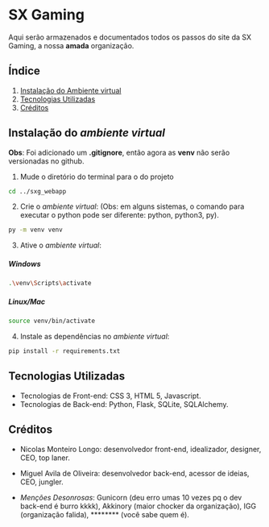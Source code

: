 # SX Gaming 
Aqui serão armazenados e documentados todos os passos do site da SX Gaming, a nossa __amada__ organização.

<!-- <img src="static/media/img/logo.png" alt="Logo SXG" style="width: 200px;"> -->
## Índice
1. [Instalação do Ambiente virtual](#instalação-do-ambiente-virtual)
2. [Tecnologias Utilizadas](#tecnologias-utilizadas)
3. [Créditos](#créditos)
 

## Instalação do *ambiente virtual*
**Obs**: Foi adicionado um **.gitignore**, então agora as **venv** não serão versionadas no github.
1. Mude o diretório do terminal para o do projeto
```bash
cd ../sxg_webapp
```
2. Crie o *ambiente virtual*: (Obs: em alguns sistemas, o comando para executar o python pode ser diferente: python, python3, py).  
```bash
py -m venv venv
```
3. Ative o *ambiente virtual*:
##### Windows
```bash
.\venv\Scripts\activate
```
##### Linux/Mac
```bash
source venv/bin/activate
```
4. Instale as dependências no *ambiente virtual*:
```bash
pip install -r requirements.txt
```

## Tecnologias Utilizadas 
- Tecnologias de Front-end: CSS 3, HTML 5, Javascript.
- Tecnologias de Back-end: Python, Flask, SQLite, SQLAlchemy. 

## Créditos

- Nicolas Monteiro Longo: desenvolvedor front-end, idealizador, designer, CEO, top laner.

- Miguel Avila de Oliveira: desenvolvedor back-end, acessor de ideias, CEO, jungler.

- *Menções Desonrosas*: Gunicorn (deu erro umas 10 vezes pq o dev back-end é burro kkkk), Akkinory (maior chocker da organização), IGG (organização falida), ******** (você sabe quem é).
